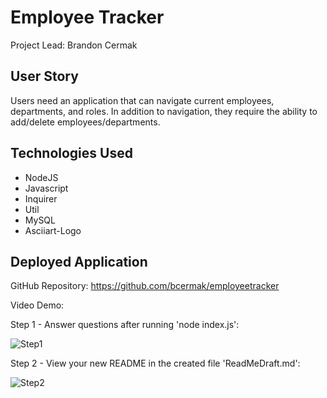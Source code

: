 # Employee Tracker # 

<p>Project Lead: Brandon Cermak</P>

## User Story ##
Users need an application that can navigate current employees, departments, and roles. In addition to navigation, they require the ability to add/delete employees/departments.

## Technologies Used ##
* NodeJS
* Javascript
* Inquirer
* Util
* MySQL
* Asciiart-Logo

## Deployed Application ##

GitHub Repository: https://github.com/bcermak/employeetracker

Video Demo: 

Step 1 - Answer questions after running 'node index.js':

<img src = "" alt = "Step1">

Step 2 - View your new README in the created file 'ReadMeDraft.md':

<img src = "" alt = "Step2">

